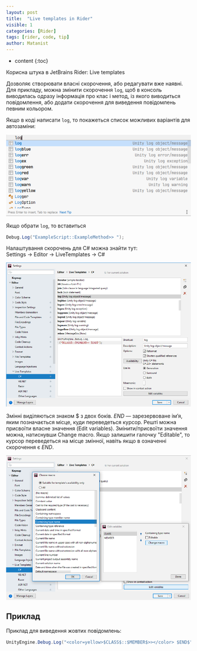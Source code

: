 ```yaml
---
layout: post
title:  "Live templates in Rider"
visible: 1
categories: [Rider]
tags: [rider, code, tip]
author: Matanist
---
```


* content
{:toc}

Корисна штука в JetBrains Rider: Live templates

Дозволяє створювати власні скорочення, або редагувати вже наявні.  
Для прикладу, можна змінити скорочення ```log```, щоб в консоль виводилась одразу інформація про клас і метод, із якого виводиться повідомлення, або додати скорочення для виведення повідомлень певним кольором.  

Якщо в коді написати ```log```, то покажеться список можливих варіантів для автозаміни:  

![Settings](/assets/2020-01-30-rider-live-templates-3.png)  

Якщо обрати ```log```, то вставиться
```c#
Debug.Log("ExampleScript::ExampleMethod>> ");
```





Налаштування скорочень для C# можна знайти тут:  
Settings -> Editor -> LiveTemplates -> C#  

![Settings](/assets/2020-01-30-rider-live-templates-1.png)  

Змінні виділяються знаком $ з двох боків. $END$ — зарезервоване ім’я, яким позначається місце, куди переведеться курсор. 
Решті можна присвоїти власне значення (Edit variables). 
Змінити/присвоїти значення можна, натиснувши Change macro. 
Якщо залишити галочку "Editable", то курсор переведеться на місце змінної, навіть якщо в означенні скорочення є $END$.  

![Variables editing](/assets/2020-01-30-rider-live-templates-2.png)  

## Приклад
Приклад для виведення жовтих повідомлень:  
```c#
UnityEngine.Debug.Log("<color=yellow>$CLASS$::$MEMBER$>></color> $END$");
```